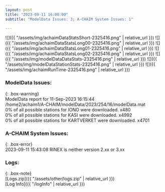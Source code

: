 ```yaml
---
layout: post
title: "2023-09-11 16:00:00"
subtitle: "ModelData Issues: 3; A-CHAIM System Issues: 1"

---
```


![]({{ "/assets/img/achaimDataStatsShort-2325416.png" | relative_url }})
![]({{ "/assets/img/achaimDataStatsLong00-2325416.png" | relative_url }})
![]({{ "/assets/img/achaimDataStatsLong01-2325416.png" | relative_url }})
![]({{ "/assets/img/achaimDataStatsLong02-2325416.png" | relative_url }})
![]({{ "/assets/img/modelDataDataStats-2325416.png" | relative_url }})
![]({{ "/assets/img/modelDataStationStats-2325416.png" | relative_url }})
![]({{ "/assets/img/achaimRunTime-2325416.png" | relative_url }})


### ModelData Issues:  
  
{: .box-warning}  
 ModelData report for 11-Sep-2023 16:15:44   
 /home2/achaim1/A-CHAIM/modelData/2023/254/16/modelData.mat   
 0% of all possible stations for IONO were downloaded. x480   
 0% of all possible stations for KASI were downloaded. x4992   
 0% of all possible stations for KARTVERKET were downloaded. x4701   
  
### A-CHAIM System Issues:  
  
{: .box-error}  
2023-09-11 15:43:08 RINEX is neither version 2.xx or 3.xx  

### Logs:  
  
{: .box-note}  
[Logs.zip]({{ "/assets/other/logs.zip" | relative_url }})  
[Log Info]({{ "/logInfo" | relative_url }})  
